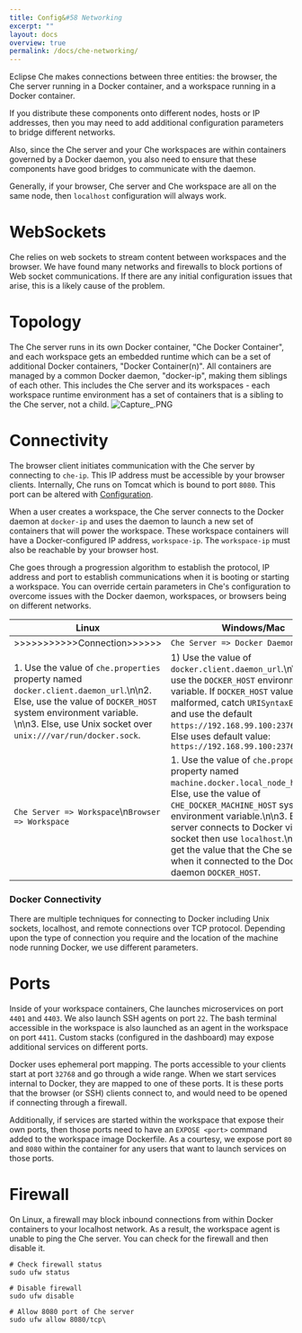 ```yaml
---
title: Config&#58 Networking
excerpt: ""
layout: docs
overview: true
permalink: /docs/che-networking/
---
```

Eclipse Che makes connections between three entities: the browser, the Che server running in a Docker container, and a workspace running in a Docker container. 

If you distribute these components onto different nodes, hosts or IP addresses, then you may need to add additional configuration parameters to bridge different networks. 

Also, since the Che server and your Che workspaces are within containers governed by a Docker daemon, you also need to ensure that these components have good bridges to communicate with the daemon.

Generally, if your browser, Che server and Che workspace are all on the same node, then `localhost` configuration will always work.
# WebSockets  
Che relies on web sockets to stream content between workspaces and the browser. We have found many networks and firewalls to block portions of Web socket communications. If there are any initial configuration issues that arise, this is a likely cause of the problem.
# Topology  
The Che server runs in its own Docker container, "Che Docker Container", and each workspace gets an embedded runtime which can be a set of additional Docker containers, "Docker Container(n)". All containers are managed by a common Docker daemon, "docker-ip", making them siblings of each other. This includes the Che server and its workspaces - each workspace runtime environment has a set of containers that is a sibling to the Che server, not a child.
![Capture_.PNG](/images/Capture_.PNG)

# Connectivity  
The browser client initiates communication with the Che server by connecting to `che-ip`. This IP address must be accessible by your browser clients. Internally, Che runs on Tomcat which is bound to port `8080`. This port can be altered with [Configuration](doc:configuration).

When a user creates a workspace, the Che server connects to the Docker daemon at `docker-ip` and uses the daemon to launch a new set of containers that will power the workspace. These workspace containers will have a Docker-configured IP address, `workspace-ip`. The `workspace-ip` must also be reachable by your browser host.

Che goes through a progression algorithm to establish the protocol, IP address and port to establish communications when it is booting or starting a workspace. You can override certain parameters in Che's configuration to overcome issues with the Docker daemon, workspaces, or browsers being on different networks.

| Linux   | Windows/Mac   
| --- | --- 
| >>>>>>>>>>>Connection>>>>>>   | `Che Server => Docker Daemon`   
| 1. Use the value of `che.properties` property named `docker.client.daemon_url`.\n\n2. Else, use the value of `DOCKER_HOST` system environment  variable. \n\n3. Else, use Unix socket over  `unix:///var/run/docker.sock`.   | 1) Use the value of `docker.client.daemon_url`.\n\n2) Else use the `DOCKER_HOST` environment  variable. If `DOCKER_HOST` value is malformed, catch `URISyntaxException` and use the default `https://192.168.99.100:2376`..\n\n3) Else uses default value: `https://192.168.99.100:2376`   
| `Che Server => Workspace`\n`Browser => Workspace`   | 1. Use the value of `che.properties` property named `machine.docker.local_node_host`.\n\n2. Else, use the value of `CHE_DOCKER_MACHINE_HOST` system environment variable.\n\n3. Else, if server connects to Docker via Unix socket then use `localhost`.\n\n4. Else, get the value that the Che server used when it connected to the Docker daemon `DOCKER_HOST`.   

### Docker Connectivity
There are multiple techniques for connecting to Docker including Unix sockets, localhost, and remote connections over TCP protocol. Depending upon the type of connection you require and the location of the machine node running Docker, we use different parameters.
# Ports  
Inside of your workspace containers, Che launches microservices on port `4401` and `4403`. We also launch SSH agents on port `22`. The bash terminal accessible in the workspace is also launched as an agent in the workspace on port `4411`. Custom stacks (configured in the dashboard) may expose additional services on different ports.

Docker uses ephemeral port mapping. The ports accessible to your clients start at port `32768` and go through a wide range. When we start services internal to Docker, they are mapped to one of these ports. It is these ports that the browser (or SSH) clients connect to, and would need to be opened if connecting through a firewall.

Additionally, if services are started within the workspace that expose their own ports, then those ports need to have an `EXPOSE <port>` command added to the workspace image Dockerfile. As a courtesy, we expose port `80` and `8080` within the container for any users that want to launch services on those ports.
# Firewall  
On Linux, a firewall may block inbound connections from within Docker containers to your localhost network. As a result, the workspace agent is unable to ping the Che server. You can check for the firewall and then disable it.
```shell  
# Check firewall status
sudo ufw status

# Disable firewall
sudo ufw disable

# Allow 8080 port of Che server
sudo ufw allow 8080/tcp\
```
